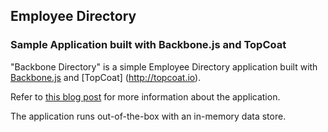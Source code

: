 ## Employee Directory ##

### Sample Application built with Backbone.js and TopCoat ###

"Backbone Directory" is a simple Employee Directory application built with [Backbone.js](http://backbonejs.org) and [TopCoat] (http://topcoat.io).

Refer to [this blog post](http://coenraets.org/blog/2013/06/sample-mobile-phonegap-application-with-backbone-js-and-topcoat/) for more information about the application.

The application runs out-of-the-box with an in-memory data store.
